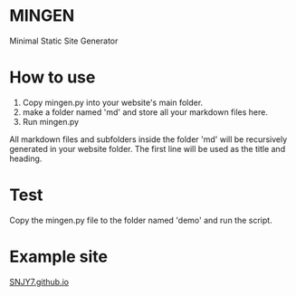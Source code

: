 # MINGEN

Minimal Static Site Generator

# How to use

1. Copy mingen.py into your website's main folder.
2. make a folder named 'md' and store all your markdown files here.
3. Run mingen.py

All markdown files and subfolders inside the folder 'md' will be recursively generated in your website folder.
The first line will be used as the title and heading.

# Test

Copy the mingen.py file to the folder named 'demo' and run the script.

# Example site

[SNJY7.github.io](https://github.com/snjy7/snjy7.github.io)
